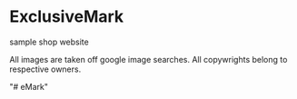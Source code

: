 # ExclusiveMark
sample shop website

All images are taken off google image searches. All copywrights belong to respective owners. 

"# eMark" 
